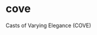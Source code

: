 # cove
Casts of Varying Elegance (COVE)

[mit-badge]: https://img.shields.io/badge/license-MIT-blue.svg